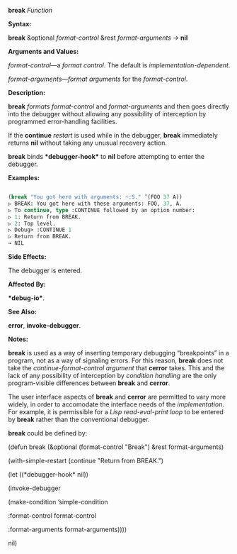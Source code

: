 **break** *Function* 



**Syntax:** 



**break** &amp;optional *format-control* &amp;rest *format-arguments →* **nil** 



**Arguments and Values:** 



*format-control*—a *format control*. The default is *implementation-dependent*. 



*format-arguments*—*format arguments* for the *format-control*. 



**Description:** 



**break** *formats format-control* and *format-arguments* and then goes directly into the debugger without allowing any possibility of interception by programmed error-handling facilities. 



If the **continue** *restart* is used while in the debugger, **break** immediately returns **nil** without taking any unusual recovery action. 



**break** binds **\*debugger-hook\*** to **nil** before attempting to enter the debugger. 



**Examples:**
```lisp

(break "You got here with arguments: ~:S." ’(FOO 37 A)) 
▷ BREAK: You got here with these arguments: FOO, 37, A. 
▷ To continue, type :CONTINUE followed by an option number: 
▷ 1: Return from BREAK. 
▷ 2: Top level. 
▷ Debug> :CONTINUE 1 
▷ Return from BREAK. 
→ NIL 

```
**Side Effects:** 



The debugger is entered. 



**Affected By:** 



**\*debug-io\***. 



**See Also:** 



**error**, **invoke-debugger**. 



**Notes:** 



**break** is used as a way of inserting temporary debugging “breakpoints” in a program, not as a way of signaling errors. For this reason, **break** does not take the *continue-format-control argument* that **cerror** takes. This and the lack of any possibility of interception by *condition handling* are the only program-visible differences between **break** and **cerror**. 







 



 



The user interface aspects of **break** and **cerror** are permitted to vary more widely, in order to accomodate the interface needs of the *implementation*. For example, it is permissible for a *Lisp read-eval-print loop* to be entered by **break** rather than the conventional debugger. 



**break** could be defined by: 



(defun break (&amp;optional (format-control "Break") &amp;rest format-arguments) 



(with-simple-restart (continue "Return from BREAK.") 



(let ((\*debugger-hook\* nil)) 



(invoke-debugger 



(make-condition ’simple-condition 



:format-control format-control 



:format-arguments format-arguments)))) 



nil) 



